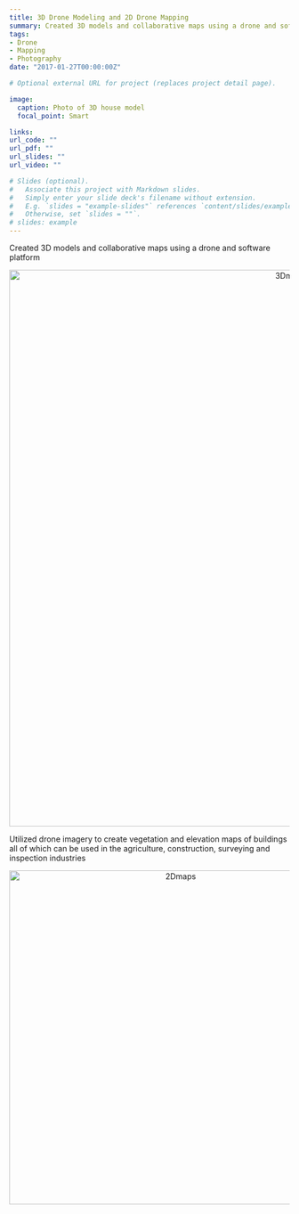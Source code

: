 ```yaml
---
title: 3D Drone Modeling and 2D Drone Mapping
summary: Created 3D models and collaborative maps using a drone and software platform. 
tags:
- Drone
- Mapping
- Photography
date: "2017-01-27T00:00:00Z"

# Optional external URL for project (replaces project detail page).

image:
  caption: Photo of 3D house model
  focal_point: Smart

links:
url_code: ""
url_pdf: ""
url_slides: ""
url_video: ""

# Slides (optional).
#   Associate this project with Markdown slides.
#   Simply enter your slide deck's filename without extension.
#   E.g. `slides = "example-slides"` references `content/slides/example-slides.md`.
#   Otherwise, set `slides = ""`.
# slides: example
---
```


Created 3D models and collaborative maps using a drone and software platform

<p align="center"><img src="/img/3Dmodel.png" alt="3Dmodel" width="1000"/></p>

Utilized drone imagery to create vegetation and elevation maps of buildings all of which can be used in the agriculture, construction, surveying and inspection industries 

<p align="center"><img src="/img/3Dmaps.jpeg" alt="2Dmaps" width="600"/></p>


